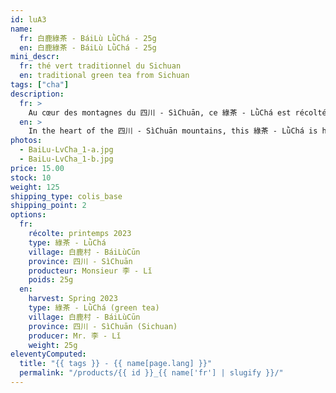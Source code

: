 ```yaml
---
id: luA3
name:
  fr: 白鹿綠茶 - BáiLù LǜChá - 25g
  en: 白鹿綠茶 - BáiLù LǜChá - 25g
mini_descr:
  fr: thé vert traditionnel du Sichuan
  en: traditional green tea from Sichuan
tags: ["cha"]
description:
  fr: >
    Au cœur des montagnes du 四川 - SìChuān, ce 綠茶 - LǜChá est récolté à 白鹿村 - BáiLùCūn, un petit village de 彭州 - PéngZhōu, perché à 850 mètres d'altitude. Entouré de forêts et de ruisseaux, sans industrie, 白鹿村 - BáiLùCūn offre un environnement pur, propice à une agriculture respectueuse du vivant.<!--more-->  Dans cet air clair et tranquille, le thé grandit lentement, nourri de brumes et de lumière. Son infusion est douce, sans amertume, portée par des notes de fèves tendres et de fleurs sauvages.Chaque tasse résonne comme un souffle vivant de la nature.
  en: >
    In the heart of the 四川 - SìChuān mountains, this 綠茶 - LǜChá is hand-harvested in 白鹿村 - BáiLùCūn, a small village of 彭州 - PéngZhōu, perched at 850 meters above sea level. Surrounded by forests and streams, untouched by industry, 白鹿村 - BáiLùCūn offers a pure, living environment where tea grows slowly,<!--more-->  nourished by mist and light. Its infusion is soft and free from bitterness, with tender bean and wildflower notes. Each cup carries the vibrant breath of nature.
photos:
  - BaiLu-LvCha_1-a.jpg
  - BaiLu-LvCha_1-b.jpg
price: 15.00
stock: 10
weight: 125
shipping_type: colis_base
shipping_point: 2
options:
  fr:
    récolte: printemps 2023
    type: 綠茶 - LǜChá
    village: 白鹿村 - BáiLùCūn
    province: 四川 - SìChuān
    producteur: Monsieur 李 - Lǐ
    poids: 25g
  en:
    harvest: Spring 2023
    type: 綠茶 - LǜChá (green tea)
    village: 白鹿村 - BáiLùCūn
    province: 四川 - SìChuān (Sichuan)
    producer: Mr. 李 - Lǐ
    weight: 25g
eleventyComputed:
  title: "{{ tags }} - {{ name[page.lang] }}"
  permalink: "/products/{{ id }}_{{ name['fr'] | slugify }}/"
---
```

